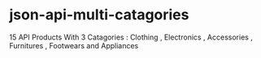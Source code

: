 # json-api-multi-catagories
15 API Products With 3 Catagories : Clothing , Electronics , Accessories , Furnitures , Footwears and Appliances
